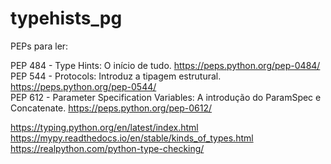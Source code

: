 # typehists_pg

PEPs para ler:

PEP 484 - Type Hints: O início de tudo. https://peps.python.org/pep-0484/  
PEP 544 - Protocols: Introduz a tipagem estrutural.
https://peps.python.org/pep-0544/  
PEP 612 - Parameter Specification Variables: A introdução do ParamSpec e
Concatenate. https://peps.python.org/pep-0612/

https://typing.python.org/en/latest/index.html  
https://mypy.readthedocs.io/en/stable/kinds_of_types.html  
https://realpython.com/python-type-checking/
